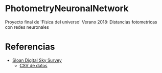 # PhotometryNeuronalNetwork
Proyecto final de 'Física del universo' Verano 2018: Distancias fotometricas con redes neuronales

# Referencias
* [Sloan Digital Sky Survey](https://skyserver.sdss.org/dr12/en/tools/crossid/crossid.aspx)
  * [CSV de datos](./Data/Skyserver)
